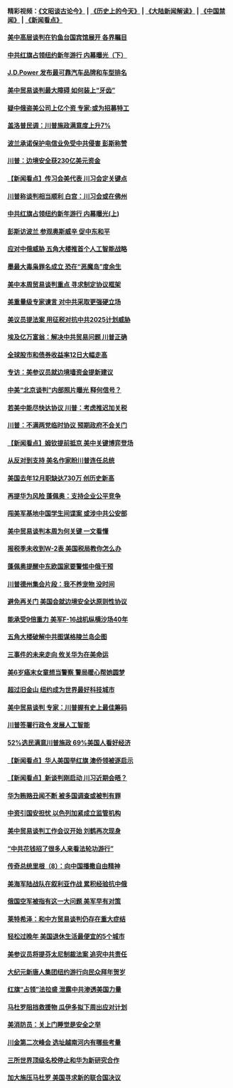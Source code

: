 #### 精彩视频：[《文昭谈古论今》](http://45.76.195.252/wenzhao) | [《历史上的今天》](http://45.76.195.252/today-in-history) | [《大陆新闻解读》](http://45.76.195.252/ntdtv-comedy) | [《中国禁闻》](http://45.76.195.252/ntdtv-news) | [《新闻看点》](http://45.76.195.252/news-insight) 

 #### [美中高层谈判在钓鱼台国宾馆展开 各界瞩目](../pages/nsc412/n11043715.md?t=02140637) 

#### [中共红旗占领纽约新年游行 内幕曝光（下）](../pages/nsc412/n11042637.md?t=02140637) 

#### [J.D.Power 发布最可靠汽车品牌和车型排名](../pages/nsc412/n11043126.md?t=02140637) 

#### [美中贸易谈判最大障碍 如何装上“牙齿”](../pages/nsc412/n11042646.md?t=02140637) 

#### [疑中俄盗美公司上亿个资 专家:或为招募特工](../pages/nsc412/n11043113.md?t=02140637) 

#### [盖洛普民调：川普施政满意度上升7%](../pages/nsc412/n11042839.md?t=02140637) 

#### [波兰承诺保护电信业免受中共侵害 彭斯称赞](../pages/nsc412/n11042705.md?t=02140637) 

#### [川普：边境安全获230亿美元资金](../pages/nsc412/n11042699.md?t=02140637) 

#### [【新闻看点】传习会美代表 川习会定关键点](../pages/nsc412/n11042350.md?t=02140637) 

#### [川普称谈判相当顺利 白宫：川习会或在佛州](../pages/nsc412/n11042401.md?t=02140637) 

#### [中共红旗占领纽约新年游行 内幕曝光(上)](../pages/nsc412/n11042617.md?t=02140637) 

#### [彭斯访波兰 参观奥斯威辛 促中东和平](../pages/nsc412/n11042477.md?t=02140637) 

#### [应对中俄威胁 五角大楼推首个人工智能战略](../pages/nsc412/n11042470.md?t=02140637) 

#### [墨最大毒枭罪名成立 恐在“恶魔岛”度余生](../pages/nsc412/n11042258.md?t=02140637) 

#### [美中本周贸易谈判重点 寻求制定协议框架](../pages/nsc412/n11041912.md?t=02140637) 

#### [美重量级专家谏言 对中共采取更强硬立场](../pages/nsc412/n11040358.md?t=02140637) 

#### [美议员提法案 用征税对抗中共2025计划威胁](../pages/nsc412/n11040820.md?t=02140637) 

#### [埃及亿万富翁：解决中共贸易问题 川普正确](../pages/nsc412/n11040351.md?t=02140637) 

#### [全球股市和债券收益率12日大幅走高](../pages/nsc412/n11040548.md?t=02140637) 

#### [专访：美参议员就边境墙资金提新建议](../pages/nsc412/n11040426.md?t=02140637) 

#### [中美“北京谈判”内部照片曝光 释何信号？](../pages/nsc412/n11040032.md?t=02140637) 

#### [若美中能尽快达协议 川普：考虑推迟加关税](../pages/nsc412/n11040298.md?t=02140637) 

#### [川普：不满两党临时协议 预期政府不会关门](../pages/nsc412/n11040382.md?t=02140637) 

#### [【新闻看点】姆钦提前抵京 美中关键博弈登场](../pages/nsc412/n11040007.md?t=02140637) 

#### [从反对到支持 美名作家盼川普连任总统](../pages/nsc412/n11040403.md?t=02140637) 

#### [美国去年12月职缺达730万 创历史新高](../pages/nsc412/n11040252.md?t=02140637) 

#### [再提华为风险 蓬佩奥：支持企业公平竞争](../pages/nsc412/n11040198.md?t=02140637) 

#### [闯美军基地中国学生间谍案 或涉中共公安部](../pages/nsc412/n11040083.md?t=02140637) 

#### [美中贸易谈判本周为何关键 一文看懂](../pages/nsc412/n11040025.md?t=02140637) 

#### [报税季未收到W-2表 美国税局教你怎么办](../pages/nsc412/n11040031.md?t=02140637) 

#### [蓬佩奥提醒中东欧国家要警惕中俄干预](../pages/nsc412/n11039745.md?t=02140637) 

#### [川普德州集会片段：我不养宠物 没时间](../pages/nsc412/n11039218.md?t=02140637) 

#### [避免再关门 美国会就边境安全达原则性协议](../pages/nsc412/n11039556.md?t=02140637) 

#### [能承受9倍重力 美军F-16战机纵横沙场40年](../pages/nsc412/n11039432.md?t=02140637) 

#### [五角大楼破解中共图谋格陵兰岛企图](../pages/nsc412/n11038368.md?t=02140637) 

#### [三事件的未来走向 攸关华为在美命运](../pages/nsc412/n11038473.md?t=02140637) 

#### [美6岁癌末女童想当警察 警局暖心帮她圆梦](../pages/nsc412/n11039117.md?t=02140637) 

#### [超过旧金山 纽约成为世界最好科技城市](../pages/nsc412/n11038537.md?t=02140637) 

#### [美中贸易谈判 专家：川普握有史上最佳筹码](../pages/nsc412/n11038534.md?t=02140637) 

#### [川普签署行政令 发展人工智能](../pages/nsc412/n11038189.md?t=02140637) 

#### [52%选民满意川普施政 69%美国人看好经济](../pages/nsc412/n11038428.md?t=02140637) 

#### [【新闻看点】华人美国举红旗 澳侨领被逐启示](../pages/nsc412/n11038210.md?t=02140637) 

#### [【新闻看点】新谈判刚启动 川习近期会晤？](../pages/nsc412/n11037934.md?t=02140637) 

#### [华为贿赂丑闻不断 被多国调查或被判有罪](../pages/nsc412/n11038028.md?t=02140637) 

#### [中资引国安担忧 以色列加紧成立监管机构](../pages/nsc412/n11037999.md?t=02140637) 

#### [美中贸易谈判工作会议开始 刘鹤再次现身](../pages/nsc412/n11037952.md?t=02140637) 

#### [“中共花钱招了很多人来看法轮功游行”](../pages/nsc412/n11035086.md?t=02140637) 

#### [传奇总统里根（8）：向中国播撒自由精神](../pages/nsc412/n11031942.md?t=02140637) 

#### [美海军陆战队在叙利亚作战 累积经验抗中俄](../pages/nsc412/n11037435.md?t=02140637) 

#### [俄国空军被指有这一大问题 美军早有对策](../pages/nsc412/n11036963.md?t=02140637) 

#### [莱特希泽：和中方贸易谈判仍存在重大症结](../pages/nsc412/n11036185.md?t=02140637) 

#### [轻松过晚年 美国退休生活最便宜的5个城市](../pages/nsc412/n11029797.md?t=02140637) 

#### [美参议员将提芬太尼制裁法案 追究中共责任](../pages/nsc412/n11036127.md?t=02140637) 

#### [大纪元新唐人集团纽约游行向民众拜年贺岁](../pages/nsc412/n11036091.md?t=02140637) 

#### [红旗“占领”法拉盛 泄露中共渗透美国力量](../pages/nsc412/n11035177.md?t=02140637) 

#### [马杜罗阻挡救援物 瓜伊多拟下周出应对计划](../pages/nsc412/n11035966.md?t=02140637) 

#### [美消防员：关上门睡觉是安全之举](../pages/nsc412/n11035932.md?t=02140637) 

#### [川金第二次峰会 选址越南河内有哪些考量](../pages/nsc412/n11034808.md?t=02140637) 

#### [三所世界顶级名校停止和华为新研究合作](../pages/nsc412/n11034829.md?t=02140637) 

#### [加大施压马杜罗 美国寻求新的联合国决议](../pages/nsc412/n11035619.md?t=02140637) 

